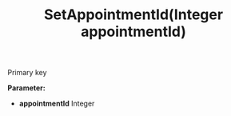 ﻿---
uid: crmscript_ref_NSAppointmentSyncData_SetAppointmentId
title: SetAppointmentId(Integer appointmentId)
intellisense: NSAppointmentSyncData.SetAppointmentId
keywords: NSAppointmentSyncData, GetAppointmentId
so.topic: reference
---

Primary key

**Parameter:** 
 - **appointmentId** Integer

